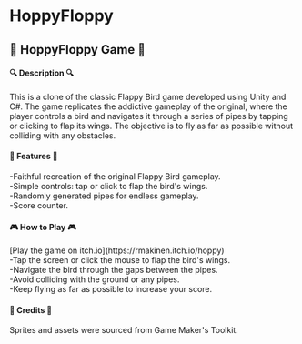 # HoppyFloppy

<h2>🐤  HoppyFloppy Game  🐤</h2>

<h4>🔍  Description  🔍 </h4>
This is a clone of the classic Flappy Bird game developed using Unity and C#. The game replicates the addictive gameplay of the original, where the player controls a bird and navigates it through a series of pipes by tapping or clicking to flap its wings. The objective is to fly as far as possible without colliding with any obstacles.

<h4>🚀  Features  🚀</h4>
-Faithful recreation of the original Flappy Bird gameplay.<br>
-Simple controls: tap or click to flap the bird's wings.<br>
-Randomly generated pipes for endless gameplay.<br>
-Score counter. <br>

<h4>🎮  How to Play  🎮</h4>
[Play the game on itch.io](https://rmakinen.itch.io/hoppy)<br>
-Tap the screen or click the mouse to flap the bird's wings.<br>
-Navigate the bird through the gaps between the pipes.<br>
-Avoid colliding with the ground or any pipes.<br>
-Keep flying as far as possible to increase your score.<br>
  
<h4>🙏  Credits  🙏 </h4>
Sprites and assets were sourced from Game Maker's Toolkit.
